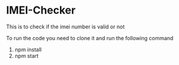 # IMEI-Checker
This is to check if the imei number is valid or not

To run the code you need to clone it and run the following command

1. npm install
2. npm start

